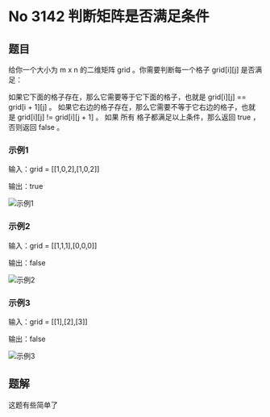 # No 3142 判断矩阵是否满足条件

## 题目

给你一个大小为 m x n 的二维矩阵 grid 。你需要判断每一个格子 grid[i][j] 是否满足：

如果它下面的格子存在，那么它需要等于它下面的格子，也就是 grid[i][j] == grid[i + 1][j] 。
如果它右边的格子存在，那么它需要不等于它右边的格子，也就是 grid[i][j] != grid[i][j + 1] 。
如果 所有 格子都满足以上条件，那么返回 true ，否则返回 false 。

### 示例1

输入：grid = [[1,0,2],[1,0,2]]

输出：true

![示例1](https://assets.leetcode.com/uploads/2024/04/15/examplechanged.png)

### 示例2

输入：grid = [[1,1,1],[0,0,0]]

输出：false

![示例2](https://assets.leetcode.com/uploads/2024/03/27/example21.png)

### 示例3

输入：grid = [[1],[2],[3]]

输出：false

![示例3](https://assets.leetcode.com/uploads/2024/03/31/changed.png)

## 题解

这题有些简单了